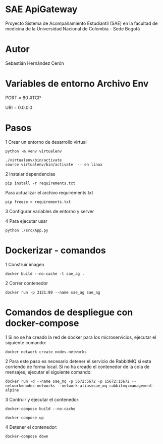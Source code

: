 # SAE ApiGateway

Proyecto Sistema de Acompañamiento Estudiantil (SAE) en la facultad de medicina de la Universidad Nacional de Colombia - Sede Bogotá

# Autor

Sebastián Hernández Cerón

# Variables de entorno Archivo Env

PORT = 80 #TCP

URI = 0.0.0.0

# Pasos

1 Crear un entorno de desarrollo virtual

    python -m venv virtualenv

    ./virtualenv/bin/activate
    source virtualenv/bin/activate  -- en linux

2 Instalar dependencias

    pip install -r requirements.txt

Para actualizar el archivo requirements.txt

    pip freeze > requirements.txt

3 Configurar variables de entorno y server

4 Para ejecutar usar

    python ./src/App.py

# Dockerizar - comandos

1 Construir imagen

    docker build --no-cache -t sae_ag .

2 Correr contenedor

    docker run -p 3121:80 --name sae_ag sae_ag


# Comandos de despliegue con docker-compose

1 Si no se ha creado la red de docker para los microservicios, ejecutar el siguiente comando:

    docker network create nodes-networks

2 Para este paso es necesario detener el servicio de RabbitMQ si esta corriendo de forma local. Si no ha creado el contenedor de la cola de mensajes, ejecutar el siguiente comando:

    docker run -d --name sae_mq -p 5672:5672 -p 15672:15672 --network=nodes-networks --network-alias=sae_mq rabbitmq:management-alpine


3 Contruir y ejecutar el contenedor:

    docker-compose build --no-cache

    docker-compose up

4 Detener el contenedor:
    
    docker-compose down